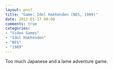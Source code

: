 ```yaml
---
layout: post
title: "Game: Idol Hakkenden (NES, 1989)"
date: 2012-01-17 00:00
comments: true
categories:
- "Video Games"
- "Idol Hakkenden"
- "NES"
- "1989"
---
```


Too much Japanese and a lame adventure game.
